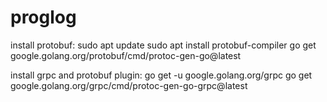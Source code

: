 # proglog

install protobuf:
sudo apt update
sudo apt install protobuf-compiler
go get google.golang.org/protobuf/cmd/protoc-gen-go@latest


install grpc and protobuf plugin:
go get -u google.golang.org/grpc
go get google.golang.org/grpc/cmd/protoc-gen-go-grpc@latest

